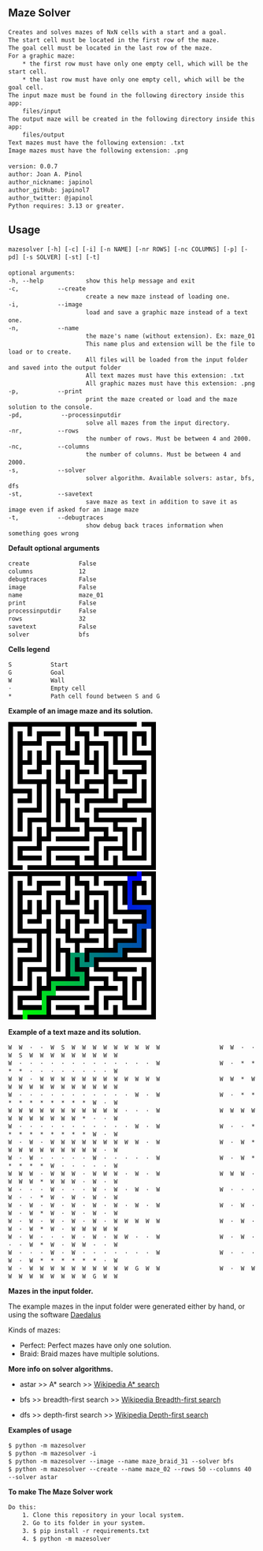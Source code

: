 ## Maze Solver

	Creates and solves mazes of NxN cells with a start and a goal.
    The start cell must be located in the first row of the maze.
    The goal cell must be located in the last row of the maze.
    For a graphic maze:
        * the first row must have only one empty cell, which will be the start cell. 
        * the last row must have only one empty cell, which will be the goal cell.
    The input maze must be found in the following directory inside this app:
        files/input
    The output maze will be created in the following directory inside this app:
        files/output
    Text mazes must have the following extension: .txt
    Image mazes must have the following extension: .png

	version: 0.0.7
	author: Joan A. Pinol
	author_nickname: japinol
	author_gitHub: japinol7
	author_twitter: @japinol
	Python requires: 3.13 or greater.


## Usage

    mazesolver [-h] [-c] [-i] [-n NAME] [-nr ROWS] [-nc COLUMNS] [-p] [-pd] [-s SOLVER] [-st] [-t]

    optional arguments:
    -h, --help            show this help message and exit
    -c,           --create
	                      create a new maze instead of loading one.
    -i,           --image
	                      load and save a graphic maze instead of a text one.
    -n,           --name
	                      the maze's name (without extension). Ex: maze_01 
                          This name plus and extension will be the file to load or to create.
                          All files will be loaded from the input folder and saved into the output folder
                          All text mazes must have this extension: .txt
                          All graphic mazes must have this extension: .png
    -p,           --print
	                      print the maze created or load and the maze solution to the console.
    -pd,           --processinputdir
	                      solve all mazes from the input directory.
    -nr,          --rows
	                      the number of rows. Must be between 4 and 2000.
    -nc,          --columns
	                      the number of columns. Must be between 4 and 2000.
    -s,           --solver
	                      solver algorithm. Available solvers: astar, bfs, dfs
    -st,          --savetext
	                      save maze as text in addition to save it as image even if asked for an image maze
    -t,           --debugtraces
	                      show debug back traces information when something goes wrong


**Default optional arguments**

	create 	            False
	columns             12
	debugtraces         False
	image 	            False
	name 	            maze_01
	print 	            False
	processinputdir     False
	rows                32
	savetext 	        False
	solver 	            bfs


**Cells legend**

	S           Start
	G           Goal
	W           Wall
	·           Empty cell
	*           Path cell found between S and G


**Example of an image maze and its solution.**

<img src="screenshots/maze_perfect_31_input.png" width="300">     
<img src="screenshots/maze_perfect_31_output.png" width="300"> <br />


**Example of a text maze and its solution.**

    W  W  ·  ·  W  S  W  W  W  W  W  W  W  W  W                 W  W  ·  ·  W  S  W  W  W  W  W  W  W  W  W
    W  ·  ·  ·  ·  ·  ·  ·  ·  ·  ·  ·  ·  ·  W                 W  ·  *  *  *  *  ·  ·  ·  ·  ·  ·  ·  ·  W
    W  W  ·  W  W  W  W  W  W  W  W  W  W  W  W                 W  W  *  W  W  W  W  W  W  W  W  W  W  W  W
    W  ·  ·  ·  ·  ·  ·  ·  ·  ·  ·  ·  W  ·  W                 W  ·  *  *  *  *  *  *  *  *  *  *  W  ·  W
    W  W  W  W  W  W  W  W  W  W  W  ·  ·  ·  W                 W  W  W  W  W  W  W  W  W  W  W  *  ·  ·  W
    W  ·  ·  ·  ·  ·  ·  ·  ·  ·  ·  ·  W  ·  W                 W  ·  ·  *  *  *  *  *  *  *  *  *  W  ·  W
    W  ·  W  ·  W  W  W  W  W  W  W  W  W  ·  W                 W  ·  W  *  W  W  W  W  W  W  W  W  W  ·  W
    W  ·  W  ·  ·  ·  ·  ·  W  ·  ·  ·  ·  ·  W                 W  ·  W  *  *  *  *  *  W  ·  ·  ·  ·  ·  W
    W  W  W  ·  W  W  W  ·  W  W  W  ·  W  ·  W                 W  W  W  ·  W  W  W  *  W  W  W  ·  W  ·  W
    W  ·  ·  ·  W  ·  ·  ·  W  ·  W  ·  W  ·  W                 W  ·  ·  ·  W  ·  ·  *  W  ·  W  ·  W  ·  W
    W  ·  W  ·  W  ·  W  ·  W  ·  W  ·  W  ·  W                 W  ·  W  ·  W  ·  W  *  W  ·  W  ·  W  ·  W
    W  ·  W  ·  W  ·  W  ·  W  ·  W  W  W  W  W                 W  ·  W  ·  W  ·  W  *  W  ·  W  W  W  W  W
    W  ·  W  ·  ·  ·  W  ·  W  ·  W  W  ·  ·  W                 W  ·  W  ·  ·  ·  W  *  W  ·  W  W  ·  ·  W
    W  ·  ·  ·  W  ·  W  ·  ·  ·  ·  ·  ·  ·  W                 W  ·  ·  ·  W  ·  W  *  *  *  *  *  *  ·  W
    W  ·  W  W  W  W  W  W  W  W  W  W  G  W  W                 W  ·  W  W  W  W  W  W  W  W  W  W  G  W  W


**Mazes in the input folder.**

The example mazes in the input folder were generated either by hand, or using 
the software [Daedalus](http://www.astrolog.org/labyrnth/daedalus.htm)

Kinds of mazes:
* Perfect: Perfect mazes have only one solution.
* Braid:   Braid mazes have multiple solutions.


**More info on solver algorithms.**

* astar >> A* search >>
            [Wikipedia A* search](https://en.wikipedia.org/wiki/A*_search_algorithm)

* bfs >>    breadth-first search >>
            [Wikipedia Breadth-first search](https://en.wikipedia.org/wiki/Breadth-first_search)

* dfs >>    depth-first search >>
            [Wikipedia Depth-first search](https://en.wikipedia.org/wiki/Depth-first_search)


**Examples of usage**

    $ python -m mazesolver
    $ python -m mazesolver -i
    $ python -m mazesolver --image --name maze_braid_31 --solver bfs
    $ python -m mazesolver --create --name maze_02 --rows 50 --columns 40 --solver astar


**To make The Maze Solver work**

	Do this:
	    1. Clone this repository in your local system.
	    2. Go to its folder in your system.
	    3. $ pip install -r requirements.txt
	    4. $ python -m mazesolver
